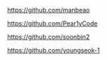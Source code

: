 https://github.com/manbeao

https://github.com/Pear1yCode

https://github.com/soonbin2

https://github.com/youngseok-1
